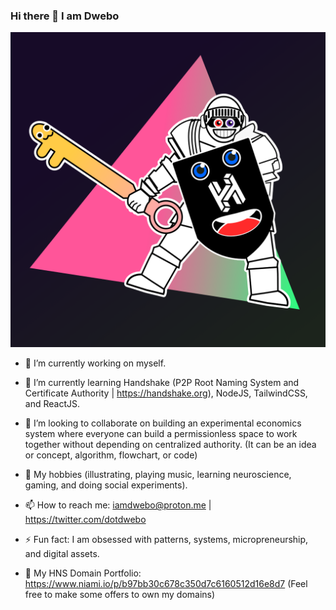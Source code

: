 ### Hi there 👋 I am Dwebo

![dwebonewversion](/public/dwebonewversion.png)



- 🔭 I’m currently working on myself.
- 🌱 I’m currently learning Handshake (P2P Root Naming System and Certificate Authority | https://handshake.org), NodeJS, TailwindCSS, and ReactJS.
- 👯 I’m looking to collaborate on building an experimental economics system where everyone can build a permissionless space to work together without depending on centralized authority. (It can be an idea or concept, algorithm, flowchart, or code)
- 💬 My hobbies (illustrating, playing music, learning neuroscience, gaming, and doing social experiments).
- 📫 How to reach me: iamdwebo@proton.me | https://twitter.com/dotdwebo
- ⚡ Fun fact: I am obsessed with patterns, systems, micropreneurship, and digital assets.


- 🤝 My HNS Domain Portfolio: https://www.niami.io/p/b97bb30c678c350d7c6160512d16e8d7 (Feel free to make some offers to own my domains)

